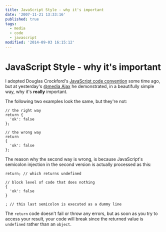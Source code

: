 ```yaml
---
title: JavaScript Style - why it's important
date: '2007-11-21 13:33:16'
published: true
tags:
  - media
  - code
  - javascript
modified: '2014-09-03 16:15:12'
---
```

# JavaScript Style - why it's important

I adopted Douglas Crockford's [JavaScript code convention](http://javascript.crockford.com/code.html) some time ago, but at yesterday's [@media Ajax](http://www.vivabit.com/atmediaajax/) he demonstrated, in a beautifully simple way, why it's **really** important.


<!--more-->

The following two examples look the same, but they're not:

<pre><code>// the right way
return {
  'ok': false
};

// the wrong way
return
{
  'ok': false
};</code></pre>

The reason why the second way is wrong, is because JavaScript's semicolon injection in the second version is actually processed as this:

<pre><code>return; // which returns undefined
  
// block level of code that does nothing
{ 
  'ok': false
}

; // this last semicolon is executed as a dummy line</code></pre>

The <code>return</code> code doesn't fail or throw any errors, but as soon as you try to access your result, your code will break since the returned value is <code>undefined</code> rather than an <code>object</code>.
